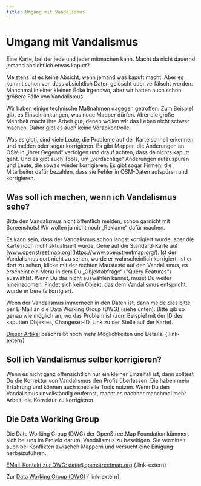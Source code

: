 ```yaml
---
title: Umgang mit Vandalismus
---
```


# Umgang mit Vandalismus

Eine Karte, bei der jede und jeder mitmachen kann. Macht da nicht dauernd jemand
absichtlich etwas kaputt?

Meistens ist es keine Absicht, wenn jemand was kaputt macht. Aber es kommt
schon vor, dass absichtlich Daten gelöscht oder verfälscht werden. Manchmal in
einer kleinen Ecke irgendwo, aber wir hatten auch schon größere Fälle von
Vandalismus.

Wir haben einige technische Maßnahmen dagegen getroffen. Zum Beispiel gibt es
Einschränkungen, was neue Mapper dürfen. Aber die große Mehrheit macht ihre
Arbeit gut, denen wollen wir das Leben nicht schwer machen. Daher gibt es auch
keine Vorabkontrolle.

Was es gibti, sind viele Leute, die Probleme auf der Karte schnell erkennen und
melden oder sogar korrigieren. Es gibt Mapper, die Änderungen an OSM in „ihrer
Gegend“ verfolgen und drauf achten, dass da nichts kaputt geht. Und es gibt
auch Tools, um „verdächtige“ Änderungen aufzuspüren und Leute, die sowas wieder
korrigieren. Es gibt sogar Firmen, die Mitarbeiter dafür bezahlen, dass sie
Fehler in OSM-Daten aufspüren und korrigieren.

## Was soll ich machen, wenn ich Vandalismus sehe?

Bitte den Vandalismus nicht öffentlich melden, schon garnicht mit Screenshots!
Wir wollen ja nicht noch „Reklame“ dafür machen.

Es kann sein, dass der Vandalismus schon längst korrigiert wurde, aber die
Karte noch nicht aktualisiert wurde. Gehe auf die Standard-Karte auf
[www.openstreetmap.org](https://www.openstreetmap.org/). Ist der Vandalismus
dort nicht zu sehen, wurde er wahrscheinlich korrigiert. Ist er dort zu sehen,
klicke mit der rechten Maustaste auf den Vandalismus, es erscheint ein Menu
in dem Du „Objektabfrage“ ("Query Features") auswählst. Wenn Du das nicht
auswählen kannst, musst Du weiter hineinzoomen. Findet sich kein Objekt, das
dem Vandalismus entspricht, wurde er bereits korrigiert.

Wenn der Vandalismus immernoch in den Daten ist, dann melde dies bitte per
E-Mail an die Data Working Group (DWG) (siehe unten). Bitte gib so genau wie
möglich an, wo das Problem ist (zum Beispiel mit der ID des kaputten Objektes,
Changeset-ID, Link zu der Stelle auf der Karte).

[Dieser Artikel](https://community.openstreetmap.org/t/update-13-06-2024-neue-vandalismuswelle-strassen-kreuz-und-quer-teilweise-namen-geandert/113287)
beschreibt noch mehr Möglichkeiten und Details.
{.link-extern}

## Soll ich Vandalismus selber korrigieren?

Wenn es nicht ganz offensichtlich nur ein kleiner Einzelfall ist, dann solltest
Du die Korrektur von Vandalismus den Profis überlassen. Die haben mehr
Erfahrung und können auch spezielle Tools nutzen. Wenn Du den Vandalismus
unvollständig entfernst, macht es nachher manchmal mehr Arbeit, die Korrektur
zu korrigieren.

## Die Data Working Group

Die Data Working Group (DWG) der OpenStreetMap Foundation kümmert sich bei uns
im Projekt darum, Vandalismus zu beseitigen. Sie vermittelt auch bei Konflikten
zwischen Mappern und versucht eine Einigung herbeizuführen.

[EMail-Kontakt zur DWG: data@openstreetmap.org](mailto:data@openstreetmap.org)
{.link-extern}

Zur [Data Working Group (DWG)](/community/data-working-group/)
{.link-extern}

